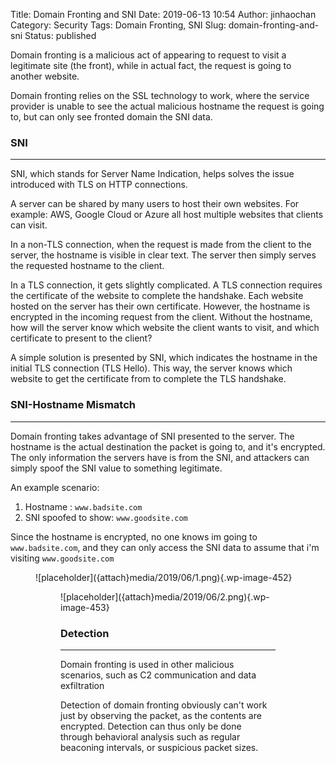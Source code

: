 Title: Domain Fronting and SNI
Date: 2019-06-13 10:54
Author: jinhaochan
Category: Security
Tags: Domain Fronting, SNI
Slug: domain-fronting-and-sni
Status: published

<!-- wp:paragraph -->

Domain fronting is a malicious act of appearing to request to visit a legitimate site (the front), while in actual fact, the request is going to another website.

<!-- /wp:paragraph -->

<!-- wp:paragraph -->

Domain fronting relies on the SSL technology to work, where the service provider is unable to see the actual malicious hostname the request is going to, but can only see fronted domain the SNI data.

<!-- /wp:paragraph -->

<!-- wp:heading {"level":3} -->

### SNI

<!-- /wp:heading -->

<!-- wp:separator -->

------------------------------------------------------------------------

<!-- /wp:separator -->

</p>
<!-- wp:paragraph -->

SNI, which stands for Server Name Indication, helps solves the issue introduced with TLS on HTTP connections.

<!-- /wp:paragraph -->

<!-- wp:paragraph -->

A server can be shared by many users to host their own websites. For example: AWS, Google Cloud or Azure all host multiple websites that clients can visit.

<!-- /wp:paragraph -->

<!-- wp:paragraph -->

In a non-TLS connection, when the request is made from the client to the server, the hostname is visible in clear text. The server then simply serves the requested hostname to the client.

<!-- /wp:paragraph -->

<!-- wp:paragraph -->

In a TLS connection, it gets slightly complicated. A TLS connection requires the certificate of the website to complete the handshake. Each website hosted on the server has their own certificate. However, the hostname is encrypted in the incoming request from the client. Without the hostname, how will the server know which website the client wants to visit, and which certificate to present to the client?

<!-- /wp:paragraph -->

<!-- wp:paragraph -->

A simple solution is presented by SNI, which indicates the hostname in the initial TLS connection (TLS Hello). This way, the server knows which website to get the certificate from to complete the TLS handshake.

<!-- /wp:paragraph -->

<!-- wp:heading {"level":3} -->

### SNI-Hostname Mismatch

<!-- /wp:heading -->

<!-- wp:separator -->

------------------------------------------------------------------------

<!-- /wp:separator -->

</p>
<!-- wp:paragraph -->

Domain fronting takes advantage of SNI presented to the server. The hostname is the actual destination the packet is going to, and it's encrypted. The only information the servers have is from the SNI, and attackers can simply spoof the SNI value to something legitimate.

<!-- /wp:paragraph -->

<!-- wp:paragraph -->

An example scenario:

<!-- /wp:paragraph -->

<!-- wp:list {"ordered":true} -->

1.  Hostname : `www.badsite.com`
2.  SNI spoofed to show: `www.goodsite.com`

<!-- /wp:list -->

<!-- wp:paragraph -->

Since the hostname is encrypted, no one knows im going to `www.badsite.com`, and they can only access the SNI data to assume that i'm visiting `www.goodsite.com`

<!-- /wp:paragraph -->

<!-- wp:image {"id":452} -->

<figure class="wp-block-image">
![placeholder]({attach}media/2019/06/1.png){.wp-image-452}


<!-- /wp:image -->

<!-- wp:image {"id":453} -->

<figure class="wp-block-image">
![placeholder]({attach}media/2019/06/2.png){.wp-image-453}


<!-- /wp:image -->

<!-- wp:heading {"level":3} -->

### Detection

<!-- /wp:heading -->

<!-- wp:separator -->

------------------------------------------------------------------------

<!-- /wp:separator -->

</p>
<!-- wp:paragraph -->

Domain fronting is used in other malicious scenarios, such as C2 communication and data exfiltration

<!-- /wp:paragraph -->

<!-- wp:paragraph -->

Detection of domain fronting obviously can't work just by observing the packet, as the contents are encrypted. Detection can thus only be done through behavioral analysis such as regular beaconing intervals, or suspicious packet sizes.

<!-- /wp:paragraph -->
